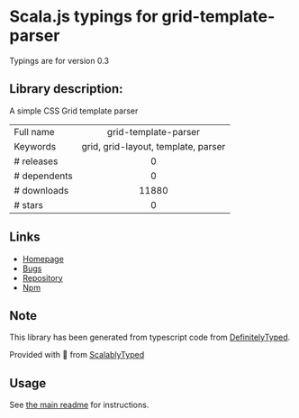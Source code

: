 
# Scala.js typings for grid-template-parser

Typings are for version 0.3

## Library description:
A simple CSS Grid template parser

|                    |                 |
| ------------------ | :-------------: |
| Full name          | grid-template-parser |
| Keywords           | grid, grid-layout, template, parser |
| # releases         | 0 |
| # dependents       | 0 |
| # downloads        | 11880 |
| # stars            | 0 |

## Links
- [Homepage](https://github.com/anthonydugois/grid-template-parser#readme)
- [Bugs](https://github.com/anthonydugois/grid-template-parser/issues)
- [Repository](https://github.com/anthonydugois/grid-template-parser)
- [Npm](https://www.npmjs.com/package/grid-template-parser)
    


## Note
This library has been generated from typescript code from [DefinitelyTyped](https://definitelytyped.org).

Provided with :purple_heart: from [ScalablyTyped](https://github.com/oyvindberg/ScalablyTyped)

## Usage
See [the main readme](../../readme.md) for instructions.



